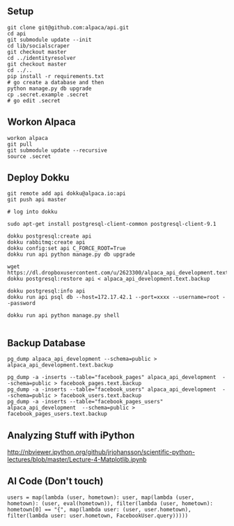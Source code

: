 Setup
------
```
git clone git@github.com:alpaca/api.git
cd api
git submodule update --init
cd lib/socialscraper
git checkout master
cd ../identityresolver
git checkout master
cd ../..
pip install -r requirements.txt
# go create a database and then
python manage.py db upgrade
cp .secret.example .secret
# go edit .secret
```

Workon Alpaca
----------------------
```
workon alpaca
git pull 
git submodule update --recursive
source .secret
```

Deploy Dokku
-----------------------
```
git remote add api dokku@alpaca.io:api
git push api master

# log into dokku

sudo apt-get install postgresql-client-common postgresql-client-9.1

dokku postgresql:create api
dokku rabbitmq:create api
dokku config:set api C_FORCE_ROOT=True
dokku run api python manage.py db upgrade

wget https://dl.dropboxusercontent.com/u/2623300/alpaca_api_development.text.backup
dokku postgresql:restore api < alpaca_api_development.text.backup

dokku postgresql:info api
dokku run api psql db --host=172.17.42.1 --port=xxxx --username=root --password

dokku run api python manage.py shell


```

Backup Database
---------------
```
pg_dump alpaca_api_development --schema=public > alpaca_api_development.text.backup

pg_dump -a -inserts --table="facebook_pages" alpaca_api_development  --schema=public > facebook_pages.text.backup
pg_dump -a -inserts --table="facebook_users" alpaca_api_development  --schema=public > facebook_users.text.backup
pg_dump -a -inserts --table="facebook_pages_users" alpaca_api_development  --schema=public > facebook_pages_users.text.backup

```

Analyzing Stuff with iPython
-----------------------------
http://nbviewer.ipython.org/github/jrjohansson/scientific-python-lectures/blob/master/Lecture-4-Matplotlib.ipynb


Al Code (Don't touch)
---------------------

```
users = map(lambda (user, hometown): user, map(lambda (user, hometown): (user, eval(hometown)), filter(lambda (user, hometown): hometown[0] == "{", map(lambda user: (user, user.hometown), filter(lambda user: user.hometown, FacebookUser.query)))))
```